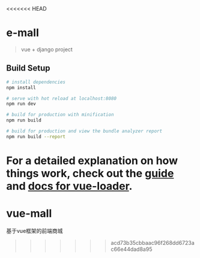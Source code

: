 <<<<<<< HEAD
# e-mall

> vue + django project

## Build Setup

``` bash
# install dependencies
npm install

# serve with hot reload at localhost:8080
npm run dev

# build for production with minification
npm run build

# build for production and view the bundle analyzer report
npm run build --report
```

For a detailed explanation on how things work, check out the [guide](http://vuejs-templates.github.io/webpack/) and [docs for vue-loader](http://vuejs.github.io/vue-loader).
=======
# vue-mall
基于vue框架的前端商城
>>>>>>> acd73b35cbbaac96f268dd6723ac66e44dad8a95
